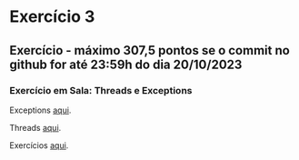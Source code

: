 # Exercício 3

## Exercício - máximo 307,5 pontos se o commit no github for até 23:59h do dia 20/10/2023

### Exercício em Sala: Threads e Exceptions

Exceptions [aqui](https://github.com/ap3ufersa/ap3_2023.1_xicoArruda/tree/main/unidade3/exceptions/).

Threads [aqui](https://github.com/ap3ufersa/ap3_2023.1_xicoArruda/tree/main/unidade3/threads/).

Exercícios [aqui](#breve).
